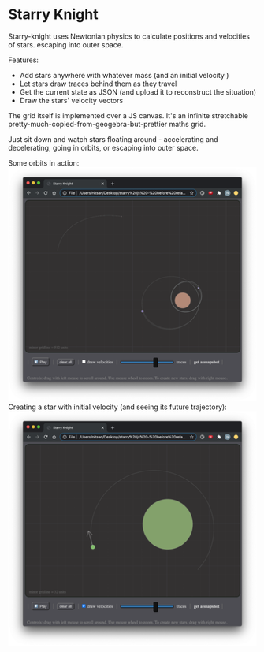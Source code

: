 # Starry Knight

Starry-knight uses Newtonian physics to calculate positions and velocities of stars.
escaping into outer space.

Features:
* Add stars anywhere with whatever mass (and an initial velocity )
* Let stars draw traces behind them as they travel
* Get the current state as JSON (and upload it to reconstruct the situation)
* Draw the stars' velocity vectors

The grid itself is implemented over a JS canvas.
It's an infinite stretchable pretty-much-copied-from-geogebra-but-prettier maths grid.


Just sit down and watch stars floating around - accelerating and decelerating, going in orbits, or escaping into outer space.

Some orbits in action:
![casual orbits](https://github.com/nitasn/starry-knight/blob/main/ScreenShot%20Orbits.png?raw=true)
Creating a star with initial velocity (and seeing its future trajectory):
![creating a star](https://github.com/nitasn/starry-knight/blob/main/ScreenShot%20Creating%20Star.png?raw=true)
